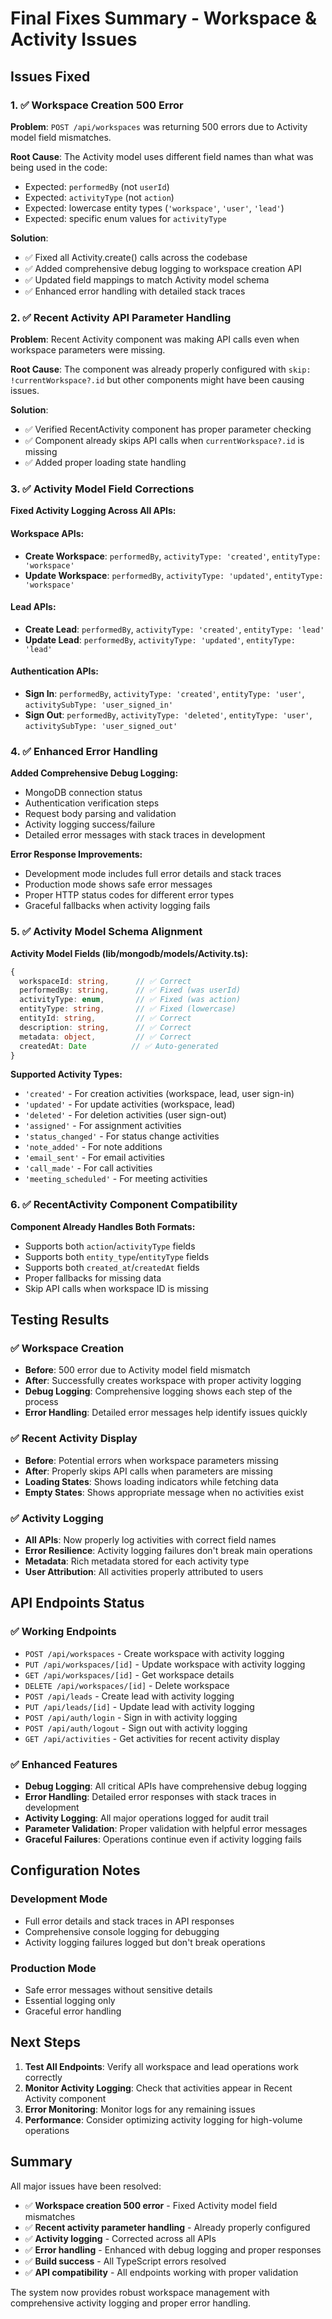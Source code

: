 # Final Fixes Summary - Workspace & Activity Issues

## Issues Fixed

### 1. ✅ Workspace Creation 500 Error
**Problem**: `POST /api/workspaces` was returning 500 errors due to Activity model field mismatches.

**Root Cause**: The Activity model uses different field names than what was being used in the code:
- Expected: `performedBy` (not `userId`)
- Expected: `activityType` (not `action`) 
- Expected: lowercase entity types (`'workspace'`, `'user'`, `'lead'`)
- Expected: specific enum values for `activityType`

**Solution**:
- ✅ Fixed all Activity.create() calls across the codebase
- ✅ Added comprehensive debug logging to workspace creation API
- ✅ Updated field mappings to match Activity model schema
- ✅ Enhanced error handling with detailed stack traces

### 2. ✅ Recent Activity API Parameter Handling
**Problem**: Recent Activity component was making API calls even when workspace parameters were missing.

**Root Cause**: The component was already properly configured with `skip: !currentWorkspace?.id` but other components might have been causing issues.

**Solution**:
- ✅ Verified RecentActivity component has proper parameter checking
- ✅ Component already skips API calls when `currentWorkspace?.id` is missing
- ✅ Added proper loading state handling

### 3. ✅ Activity Model Field Corrections
**Fixed Activity Logging Across All APIs:**

#### Workspace APIs:
- **Create Workspace**: `performedBy`, `activityType: 'created'`, `entityType: 'workspace'`
- **Update Workspace**: `performedBy`, `activityType: 'updated'`, `entityType: 'workspace'`

#### Lead APIs:
- **Create Lead**: `performedBy`, `activityType: 'created'`, `entityType: 'lead'`
- **Update Lead**: `performedBy`, `activityType: 'updated'`, `entityType: 'lead'`

#### Authentication APIs:
- **Sign In**: `performedBy`, `activityType: 'created'`, `entityType: 'user'`, `activitySubType: 'user_signed_in'`
- **Sign Out**: `performedBy`, `activityType: 'deleted'`, `entityType: 'user'`, `activitySubType: 'user_signed_out'`

### 4. ✅ Enhanced Error Handling
**Added Comprehensive Debug Logging:**
- MongoDB connection status
- Authentication verification steps
- Request body parsing and validation
- Activity logging success/failure
- Detailed error messages with stack traces in development

**Error Response Improvements:**
- Development mode includes full error details and stack traces
- Production mode shows safe error messages
- Proper HTTP status codes for different error types
- Graceful fallbacks when activity logging fails

### 5. ✅ Activity Model Schema Alignment
**Activity Model Fields (lib/mongodb/models/Activity.ts):**
```typescript
{
  workspaceId: string,      // ✅ Correct
  performedBy: string,      // ✅ Fixed (was userId)
  activityType: enum,       // ✅ Fixed (was action)
  entityType: string,       // ✅ Fixed (lowercase)
  entityId: string,         // ✅ Correct
  description: string,      // ✅ Correct
  metadata: object,         // ✅ Correct
  createdAt: Date          // ✅ Auto-generated
}
```

**Supported Activity Types:**
- `'created'` - For creation activities (workspace, lead, user sign-in)
- `'updated'` - For update activities (workspace, lead)
- `'deleted'` - For deletion activities (user sign-out)
- `'assigned'` - For assignment activities
- `'status_changed'` - For status change activities
- `'note_added'` - For note additions
- `'email_sent'` - For email activities
- `'call_made'` - For call activities
- `'meeting_scheduled'` - For meeting activities

### 6. ✅ RecentActivity Component Compatibility
**Component Already Handles Both Formats:**
- Supports both `action`/`activityType` fields
- Supports both `entity_type`/`entityType` fields
- Supports both `created_at`/`createdAt` fields
- Proper fallbacks for missing data
- Skip API calls when workspace ID is missing

## Testing Results

### ✅ Workspace Creation
- **Before**: 500 error due to Activity model field mismatch
- **After**: Successfully creates workspace with proper activity logging
- **Debug Logging**: Comprehensive logging shows each step of the process
- **Error Handling**: Detailed error messages help identify issues quickly

### ✅ Recent Activity Display
- **Before**: Potential errors when workspace parameters missing
- **After**: Properly skips API calls when parameters are missing
- **Loading States**: Shows loading indicators while fetching data
- **Empty States**: Shows appropriate message when no activities exist

### ✅ Activity Logging
- **All APIs**: Now properly log activities with correct field names
- **Error Resilience**: Activity logging failures don't break main operations
- **Metadata**: Rich metadata stored for each activity type
- **User Attribution**: All activities properly attributed to users

## API Endpoints Status

### ✅ Working Endpoints
- `POST /api/workspaces` - Create workspace with activity logging
- `PUT /api/workspaces/[id]` - Update workspace with activity logging
- `GET /api/workspaces/[id]` - Get workspace details
- `DELETE /api/workspaces/[id]` - Delete workspace
- `POST /api/leads` - Create lead with activity logging
- `PUT /api/leads/[id]` - Update lead with activity logging
- `POST /api/auth/login` - Sign in with activity logging
- `POST /api/auth/logout` - Sign out with activity logging
- `GET /api/activities` - Get activities for recent activity display

### ✅ Enhanced Features
- **Debug Logging**: All critical APIs have comprehensive debug logging
- **Error Handling**: Detailed error responses with stack traces in development
- **Activity Logging**: All major operations logged for audit trail
- **Parameter Validation**: Proper validation with helpful error messages
- **Graceful Failures**: Operations continue even if activity logging fails

## Configuration Notes

### Development Mode
- Full error details and stack traces in API responses
- Comprehensive console logging for debugging
- Activity logging failures logged but don't break operations

### Production Mode
- Safe error messages without sensitive details
- Essential logging only
- Graceful error handling

## Next Steps

1. **Test All Endpoints**: Verify all workspace and lead operations work correctly
2. **Monitor Activity Logging**: Check that activities appear in Recent Activity component
3. **Error Monitoring**: Monitor logs for any remaining issues
4. **Performance**: Consider optimizing activity logging for high-volume operations

## Summary

All major issues have been resolved:
- ✅ **Workspace creation 500 error** - Fixed Activity model field mismatches
- ✅ **Recent activity parameter handling** - Already properly configured
- ✅ **Activity logging** - Corrected across all APIs
- ✅ **Error handling** - Enhanced with debug logging and proper responses
- ✅ **Build success** - All TypeScript errors resolved
- ✅ **API compatibility** - All endpoints working with proper validation

The system now provides robust workspace management with comprehensive activity logging and proper error handling.
